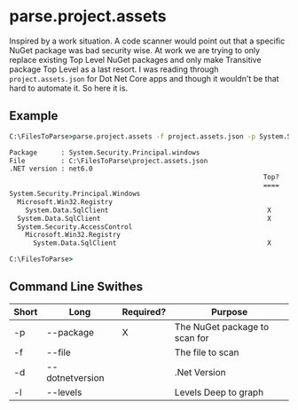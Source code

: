 # parse.project.assets
Inspired by a work situation. 
A code scanner would point out that a specific NuGet package was bad security wise. 
At work we are trying to only replace existing Top Level NuGet packages and only make Transitive package Top Level as a last resort.
I was reading through `project.assets.json` for Dot Net Core apps and though it wouldn't be that hard to automate it.
So here it is.

## Example

```cmd
C:\FilesToParse>parse.project.assets -f project.assets.json -p System.Security.Principal.windows -l 1

Package      : System.Security.Principal.windows
File         : C:\FilesToParse\project.assets.json
.NET version : net6.0
                                                                Top?    Version Child
                                                                ====    ======= =====
System.Security.Principal.Windows                                       4.7.0
  Microsoft.Win32.Registry                                              4.7.0   4.7.0
    System.Data.SqlClient                                        X      4.8.5   4.7.0
  System.Data.SqlClient                                          X      4.8.5   4.7.0
  System.Security.AccessControl                                         4.7.0   4.7.0
    Microsoft.Win32.Registry                                            4.7.0   4.7.0
      System.Data.SqlClient                                      X      4.8.5   4.7.0

C:\FilesToParse>
```

## Command Line Swithes

| Short | Long            | Required? | Purpose
|-------|-----------------|-----------|-
| -p    | --package       |  X        | The NuGet package to scan for
| -f    | --file          |           | The file to scan
| -d    | --dotnetversion |           | .Net Version
| -l    | --levels        |           | Levels Deep to graph
